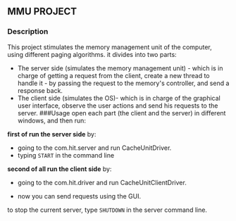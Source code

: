 ## MMU PROJECT
### Description
This project stimulates the memory management unit of the computer, using different paging algorithms.
it divides into two parts:
* The server side (simulates the memory management unit) - which is in charge of getting a request from the client,
create a new thread to handle it - by passing the request to the memory's controller, 
and send a response back.
* The client side (simulates the OS)- which is in charge of the graphical user interface,
observe the user actions and send his requests to the server.
###Usage
open each part (the client and the server)
in different windows, and then run:

__first of  run  the server side__ by:

 * going to the com.hit.server and run CacheUnitDriver. 
 * typing ```START``` in the command line                                         

__second of all run the client side__ by:

* going to the com.hit.driver and run CacheUnitClientDriver.

* now you can send requests using the GUI.

to stop the current server, type ```SHUTDOWN``` in the server command line.
